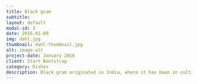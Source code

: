 ```yaml
---
title: Black gram
subtitle: 
layout: default
modal-id: 3
date: 2016-01-09
img: dahl.jpg
thumbnail: dahl-thumbnail.jpg
alt: image-alt
project-date: January 2016
client: Start Bootstrap
category: Dishes
description: Black gram originated in India, where it has been in cultivation from ancient times and is one of the most highly prized legumes of India and Pakistan.
---
```


